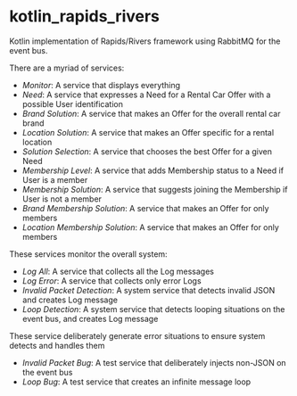 # kotlin_rapids_rivers
Kotlin implementation of Rapids/Rivers framework using RabbitMQ for the event bus.

There are a myriad of services:

- *Monitor*: A service that displays everything
- *Need*: A service that expresses a Need for a Rental Car Offer with a possible User identification
- *Brand Solution*: A service that makes an Offer for the overall rental car brand
- *Location Solution*: A service that makes an Offer specific for a rental location
- *Solution Selection*: A service that chooses the best Offer for a given Need
- *Membership Level*: A service that adds Membership status to a Need if User is a member
- *Membership Solution*: A service that suggests joining the Membership if User is not a member
- *Brand Membership Solution*: A service that makes an Offer for only members
- *Location Membership Solution*: A service that makes an Offer for only members

These services monitor the overall system:

- *Log All*: A service that collects all the Log messages
- *Log Error*: A service that collects only error Logs
- *Invalid Packet Detection*: A system service that detects invalid JSON and creates Log message
- *Loop Detection*: A system service that detects looping situations on the event bus, and creates Log message

These service deliberately generate error situations to ensure system detects and handles them

- *Invalid Packet Bug*: A test service that deliberately injects non-JSON on the event bus
- *Loop Bug*: A test service that creates an infinite message loop

